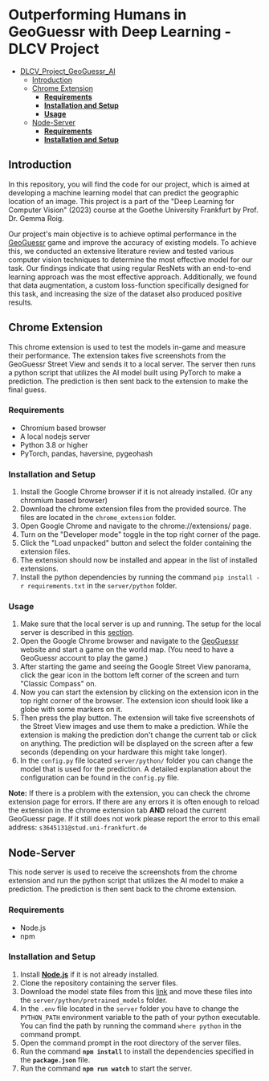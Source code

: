 # Outperforming Humans in GeoGuessr with Deep Learning - DLCV Project

- [DLCV\_Project\_GeoGuessr\_AI](#dlcv_project_geoguessr_ai)
  - [Introduction](#introduction)
  - [Chrome Extension](#chrome-extension)
    - [**Requirements**](#requirements)
    - [**Installation and Setup**](#installation-and-setup)
    - [**Usage**](#usage)
  - [Node-Server](#node-server)
    - [**Requirements**](#requirements-1)
    - [**Installation and Setup**](#installation-and-setup-1)


## Introduction
In this repository, you will find the code for our project, which is aimed at developing a machine learning model that can predict the geographic location of an image.
This project is a part of the "Deep Learning for Computer Vision" (2023) course at the Goethe University Frankfurt by Prof. Dr. Gemma Roig. 

Our project's main objective is to achieve optimal performance in the [GeoGuessr](https://www.geoguessr.com/) game and improve the accuracy of existing models. To achieve this, we conducted an extensive literature review and tested various computer vision techniques to determine the most effective model for our task. Our findings indicate that using regular ResNets with an end-to-end learning approach was the most effective approach. Additionally, we found that data augmentation, a custom loss-function specifically designed for this task, and increasing the size of the dataset also produced positive results.


## Chrome Extension

This chrome extension is used to test the models in-game and measure their performance. The extension takes five screenshots from the GeoGuessr Street View and sends it to a local server. The server then runs a python script that utilizes the AI model built using PyTorch to make a prediction. The prediction is then sent back to the extension to make the final guess.

### **Requirements**

- Chromium based browser
- A local nodejs server
- Python 3.8 or higher 
- PyTorch, pandas, haversine, pygeohash

### **Installation and Setup**

1. Install the Google Chrome browser if it is not already installed. (Or any chromium based browser)
1. Download the chrome extension files from the provided source. The files are located in the `chrome_extension` folder.
1. Open Google Chrome and navigate to the chrome://extensions/ page.
1. Turn on the "Developer mode" toggle in the top right corner of the page.
1. Click the "Load unpacked" button and select the folder containing the extension files.
1. The extension should now be installed and appear in the list of installed extensions.
1. Install the python dependencies by running the command `pip install -r requirements.txt` in the `server/python` folder.

### **Usage**

1. Make sure that the local server is up and running. The setup for the local server is described in this [section](#node-server).
1. Open the Google Chrome browser and navigate to the [GeoGuessr](https://www.geoguessr.com/) website and start a game on the world map. (You need to have a GeoGuessr account to play the game.)
1. After starting the game and seeing the Google Street View panorama, click the gear icon in the bottom left corner of the screen and turn "Classic Compass" on.
1. Now you can start the extension by clicking on the extension icon in the top right corner of the browser. The extension icon should look like a globe with some markers on it.
1. Then press the play button. The extension will take five screenshots of the Street View images and use them to make a prediction. While the extension is making the prediction don't change the current tab or click on anything. The prediction will be displayed on the screen after a few seconds (depending on your hardware this might take longer).
1. In the `config.py` file located `server/python/` folder you can change the model that is used for the prediction. A detailed explanation about the configuration can be found in the `config.py` file.


**Note:** If there is a problem with the extension, you can check the chrome extension page for errors. If there are any errors it is often enough to reload the extension in the chrome extension tab **AND** reload the current GeoGuessr page. If it still does not work please report the error to this email address: `s3645131@stud.uni-frankfurt.de`


## Node-Server
This node server is used to receive the screenshots from the chrome extension and run the python script that utilizes the AI model to make a prediction. The prediction is then sent back to the chrome extension.

### **Requirements**

- Node.js
- npm

### **Installation and Setup**

1. Install **[Node.js](https://nodejs.org/en/)** if it is not already installed.
2. Clone the repository containing the server files.
1. Download the model state files from this [link](https://hessenbox-a10.rz.uni-frankfurt.de/getlink/fiJLp4TD4kDs67qHbkT5az/pretrained_models) and move these files into the `server/python/pretrained_models` folder.
1. In the `.env` file located in the `server` folder you have to change the `PYTHON_PATH` environment variable to the path of your python executable. You can find the path by running the command `where python` in the command prompt. 
3. Open the command prompt in the root directory of the server files.
4. Run the command **`npm install`** to install the dependencies specified in the **`package.json`** file.
5. Run the command **`npm run watch`** to start the server.


